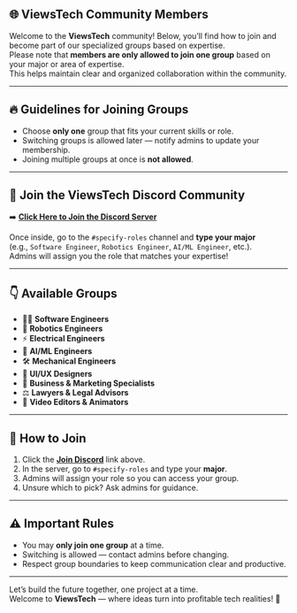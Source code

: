 ## 🌐 ViewsTech Community Members

Welcome to the **ViewsTech** community! Below, you’ll find how to join and become part of our specialized groups based on expertise.  
Please note that **members are only allowed to join one group** based on your major or area of expertise.  
This helps maintain clear and organized collaboration within the community.

---

## 🔥 Guidelines for Joining Groups
- Choose **only one** group that fits your current skills or role.
- Switching groups is allowed later — notify admins to update your membership.
- Joining multiple groups at once is **not allowed**.

---

## 🚀 Join the ViewsTech Discord Community
➡️ [**Click Here to Join the Discord Server**](https://discord.gg/qaWjsZhcFj)

Once inside, go to the `#specify-roles` channel and **type your major**  
(e.g., `Software Engineer`, `Robotics Engineer`, `AI/ML Engineer`, etc.).  
Admins will assign you the role that matches your expertise!

---

## 👇 Available Groups
- 👩‍💻 **Software Engineers**
- 🤖 **Robotics Engineers**
- ⚡ **Electrical Engineers**
- 🧠 **AI/ML Engineers**
- 🛠️ **Mechanical Engineers**
- 🎨 **UI/UX Designers**
- 💼 **Business & Marketing Specialists**
- ⚖️ **Lawyers & Legal Advisors**
- 🎥 **Video Editors & Animators**

---

## 📝 How to Join
1. Click the [**Join Discord**](https://discord.gg/qaWjsZhcFj) link above.
2. In the server, go to `#specify-roles` and type your **major**.
3. Admins will assign your role so you can access your group.
4. Unsure which to pick? Ask admins for guidance.

---

## ⚠️ Important Rules
- You may **only join one group** at a time.
- Switching is allowed — contact admins before changing.
- Respect group boundaries to keep communication clear and productive.

---

Let’s build the future together, one project at a time.  
Welcome to **ViewsTech** — where ideas turn into profitable tech realities! 🚀
